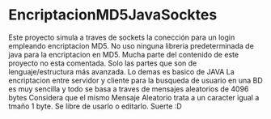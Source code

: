 # EncriptacionMD5JavaSocktes
Este proyecto simula a traves de sockets la conección para un login empleando encriptacion MD5.
No uso ninguna libreria predeterminada de java para la encriptacion en MD5.
Mucha parte del contenido de este proyecto no esta comentada. Solo las partes que son de lenguaje/estructura más avanzada. Lo demas es basico de JAVA
La encriptacion entre servidor y cliente para la busqueda de usuario en una BD es muy sencilla y todo se basa a traves de mensajes aleatorios de 4096 bytes
Considera que el mismo Mensaje Aleatorio trata a un caracter igual a tmaño 1 byte.
Se libre de usarlo o editarlo. Suerte :D
